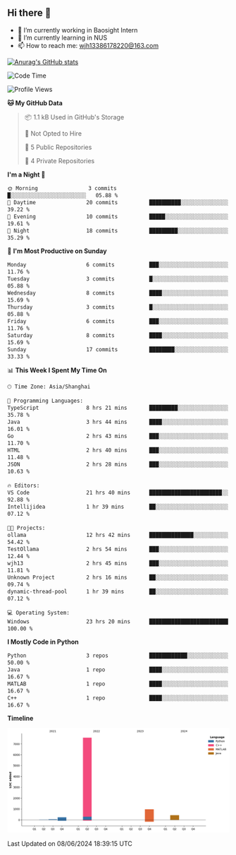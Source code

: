 ## Hi there 👋

- 🔭 I’m currently working in Baosight Intern
- 🌱 I’m currently learning in NUS
- 📫 How to reach me: wjh13386178220@163.com

[![Anurag's GitHub stats](https://github-readme-stats.vercel.app/api?username=wuhu-wang)](https://github.com/anuraghazra/github-readme-stats)

<!--START_SECTION:waka-->
![Code Time](http://img.shields.io/badge/Code%20Time-23%20hrs%2020%20mins-blue)

![Profile Views](http://img.shields.io/badge/Profile%20Views-46-blue)

**🐱 My GitHub Data** 

> 📦 1.1 kB Used in GitHub's Storage 
 > 
> 🚫 Not Opted to Hire
 > 
> 📜 5 Public Repositories 
 > 
> 🔑 4 Private Repositories 
 > 
**I'm a Night 🦉** 

```text
🌞 Morning                3 commits           █░░░░░░░░░░░░░░░░░░░░░░░░   05.88 % 
🌆 Daytime                20 commits          ██████████░░░░░░░░░░░░░░░   39.22 % 
🌃 Evening                10 commits          █████░░░░░░░░░░░░░░░░░░░░   19.61 % 
🌙 Night                  18 commits          █████████░░░░░░░░░░░░░░░░   35.29 % 
```
📅 **I'm Most Productive on Sunday** 

```text
Monday                   6 commits           ███░░░░░░░░░░░░░░░░░░░░░░   11.76 % 
Tuesday                  3 commits           █░░░░░░░░░░░░░░░░░░░░░░░░   05.88 % 
Wednesday                8 commits           ████░░░░░░░░░░░░░░░░░░░░░   15.69 % 
Thursday                 3 commits           █░░░░░░░░░░░░░░░░░░░░░░░░   05.88 % 
Friday                   6 commits           ███░░░░░░░░░░░░░░░░░░░░░░   11.76 % 
Saturday                 8 commits           ████░░░░░░░░░░░░░░░░░░░░░   15.69 % 
Sunday                   17 commits          ████████░░░░░░░░░░░░░░░░░   33.33 % 
```


📊 **This Week I Spent My Time On** 

```text
🕑︎ Time Zone: Asia/Shanghai

💬 Programming Languages: 
TypeScript               8 hrs 21 mins       █████████░░░░░░░░░░░░░░░░   35.78 % 
Java                     3 hrs 44 mins       ████░░░░░░░░░░░░░░░░░░░░░   16.01 % 
Go                       2 hrs 43 mins       ███░░░░░░░░░░░░░░░░░░░░░░   11.70 % 
HTML                     2 hrs 40 mins       ███░░░░░░░░░░░░░░░░░░░░░░   11.48 % 
JSON                     2 hrs 28 mins       ███░░░░░░░░░░░░░░░░░░░░░░   10.63 % 

🔥 Editors: 
VS Code                  21 hrs 40 mins      ███████████████████████░░   92.88 % 
Intellijidea             1 hr 39 mins        ██░░░░░░░░░░░░░░░░░░░░░░░   07.12 % 

🐱‍💻 Projects: 
ollama                   12 hrs 42 mins      ██████████████░░░░░░░░░░░   54.42 % 
TestOllama               2 hrs 54 mins       ███░░░░░░░░░░░░░░░░░░░░░░   12.44 % 
wjh13                    2 hrs 45 mins       ███░░░░░░░░░░░░░░░░░░░░░░   11.81 % 
Unknown Project          2 hrs 16 mins       ██░░░░░░░░░░░░░░░░░░░░░░░   09.74 % 
dynamic-thread-pool      1 hr 39 mins        ██░░░░░░░░░░░░░░░░░░░░░░░   07.12 % 

💻 Operating System: 
Windows                  23 hrs 20 mins      █████████████████████████   100.00 % 
```

**I Mostly Code in Python** 

```text
Python                   3 repos             ████████████░░░░░░░░░░░░░   50.00 % 
Java                     1 repo              ████░░░░░░░░░░░░░░░░░░░░░   16.67 % 
MATLAB                   1 repo              ████░░░░░░░░░░░░░░░░░░░░░   16.67 % 
C++                      1 repo              ████░░░░░░░░░░░░░░░░░░░░░   16.67 % 
```



**Timeline**

![Lines of Code chart](https://raw.githubusercontent.com/wuhu-wang/wuhu-wang/main/assets/bar_graph.png)


 Last Updated on 08/06/2024 18:39:15 UTC
<!--END_SECTION:waka-->